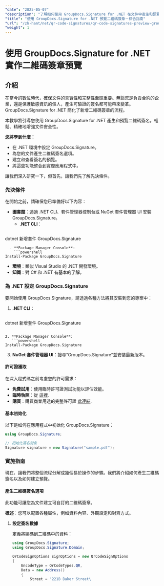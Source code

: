 ```yaml
---
"date": "2025-05-07"
"description": "了解如何使用 GroupDocs.Signature for .NET 在文件中產生和預覽二維碼簽名，以增強安全性和真實性。"
"title": "使用 GroupDocs.Signature for .NET 預覽二維碼簽章－綜合指南"
"url": "/zh-hant/net/qr-code-signatures/qr-code-signatures-preview-groupdocs-signature-net/"
"weight": 1
---
```


# 使用 GroupDocs.Signature for .NET 實作二維碼簽章預覽

## 介紹

在當今的數位時代，確保文件的真實性和完整性至關重要。無論您是負責合約的企業，還是保護敏感資訊的個人，產生可驗證的簽名都可能帶來變革。 GroupDocs.Signature for .NET 簡化了新增二維碼簽章的流程。

本教學將引導您使用 GroupDocs.Signature for .NET 產生和預覽二維碼簽名，輕鬆、精確地增強文件安全性。

**您將學到什麼：**
- 在 .NET 環境中設定 GroupDocs.Signature。
- 為您的文件產生二維碼簽名選項。
- 建立和查看簽名的預覽。
- 將這些功能整合到實際應用程式中。

讓我們深入研究一下，但首先，讓我們先了解先決條件。

### 先決條件

在開始之前，請確保您已準備好以下內容：
- **圖書館**：透過 .NET CLI、套件管理器控制台或 NuGet 套件管理器 UI 安裝 GroupDocs.Signature。
  - **.NET CLI**：
    ```shell
dotnet 新增套件 GroupDocs.Signature
```
  - **Package Manager Console**:
    ```powershell
Install-Package GroupDocs.Signature
```
- **環境**：類似 Visual Studio 的 .NET 開發環境。
- **知識**：對 C# 和 .NET 有基本的了解。

### 為 .NET 設定 GroupDocs.Signature

要開始使用 GroupDocs.Signature，請透過各種方法將其安裝到您的專案中：

1. **.NET CLI**：
   ```shell
dotnet 新增套件 GroupDocs.Signature
```

2. **Package Manager Console**:
   ```powershell
Install-Package GroupDocs.Signature
```

3. **NuGet 套件管理器 UI**：搜尋“GroupDocs.Signature”並安裝最新版本。

#### 許可證獲取

在深入程式碼之前考慮您的許可需求：
- **免費試用**：使用臨時許可證測試功能以評估效能。
- **臨時執照**：從 [這裡](https://purchase。groupdocs.com/temporary-license/).
- **購買**：購買商業用途的完整許可證 [此連結](https://purchase。groupdocs.com/buy).

#### 基本初始化

以下是如何在應用程式中初始化 GroupDocs.Signature：

```csharp
using GroupDocs.Signature;

// 初始化簽名對象
Signature signature = new Signature("sample.pdf");
```

### 實施指南

現在，讓我們將整個流程分解成幾個易於操作的步驟。我們將介紹如何產生二維碼簽名以及如何建立預覽。

#### 產生二維碼簽名選項

此功能可讓您為文件建立可自訂的二維碼簽章。

**概述**：您可以配置各種屬性，例如資料內容、外觀設定和對齊方式。

1. **設定簽名數據**
   
   定義將編碼到二維碼中的資料：
   
   ```csharp
   using GroupDocs.Signature;
   using GroupDocs.Signature.Domain;

   QrCodeSignOptions signOptions = new QrCodeSignOptions
   {
       EncodeType = QrCodeTypes.QR,
       Data = new Address()
       {
           Street = "221B Baker Street\